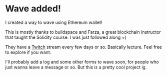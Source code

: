 # Wave added!


I created a way to wave using Ethereum wallet!

This is mostly thanks to buildspace and Farza, a great blockchain instructor that taught the Solidity course. I was just followed along =)

They have a [Twitch](https://www.twitch.tv/buildspace) stream every few days or so. Basically lecture. Feel free to explore if you want.

I'll probably add a log and some other forms to wave soon, for people who just wanna leave a message or so. But this is a pretty cool project ig.


